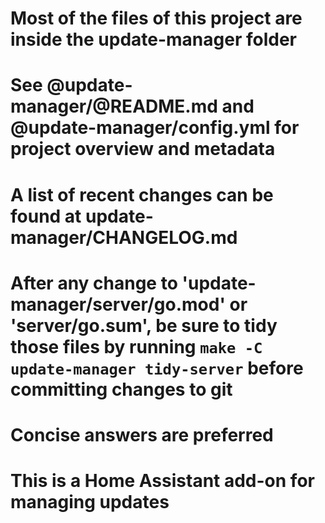 # Most of the files of this project are inside the update-manager folder

# See @update-manager/@README.md and @update-manager/config.yml for project overview and metadata

# A list of recent changes can be found at update-manager/CHANGELOG.md

# After any change to 'update-manager/server/go.mod' or 'server/go.sum', be sure to tidy those files by running `make -C update-manager tidy-server` before committing changes to git

# Concise answers are preferred

# This is a Home Assistant add-on for managing updates
